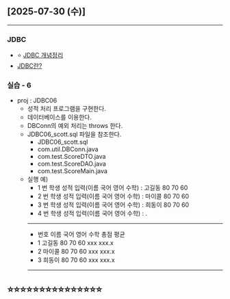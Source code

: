 ## [2025-07-30 (수)]
---
### JDBC

- ⭐ [JDBC 개념정리](https://lipcoder.tistory.com/447)
- [JDBC란?](https://ysc-story.tistory.com/172)



### 실습 - 6
- proj : JDBC06
  - 성적 처리 프로그램을 구현한다.
  - 데이터베이스를 이용한다.
  - DBConn의 예외 처리는 throws 한다.
  - JDBC06_scott.sql 파일을 참조한다.
    - JDBC06_scott.sql
    - com.util.DBConn.java
    - com.test.ScoreDTO.java
    - com.test.ScoreDAO.java
    - com.test.ScoreMain.java
  - 실행 예)
    - 1 번 학생 성적 입력(이름 국어 영어 수학) : 고길동 80 70 60
    - 2 번 학생 성적 입력(이름 국어 영어 수학) : 마이콜 80 70 60
    - 3 번 학생 성적 입력(이름 국어 영어 수학) : 희동이 80 70 60
    - 4 번 학생 성적 입력(이름 국어 영어 수학) : .
    - ------------------------------------------
    - 번호   이름  국어 영어 수학  총점  평균
    -  1   고길동  80    70  60   xxx  xxx.x
    -  2   마이콜  80    70  60   xxx  xxx.x
    -  3   희동이  80    70  60   xxx  xxx.x
    - ------------------------------------------






⭐⭐⭐⭐⭐⭐⭐⭐⭐⭐⭐⭐⭐⭐⭐
-------------------------------------